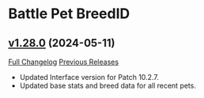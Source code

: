 # Battle Pet BreedID

## [v1.28.0](https://github.com/MMOSimca/BattlePetBreedID/tree/v1.28.0) (2024-05-11)
[Full Changelog](https://github.com/MMOSimca/BattlePetBreedID/compare/v1.27.0...v1.28.0) [Previous Releases](https://github.com/MMOSimca/BattlePetBreedID/releases)

- Updated Interface version for Patch 10.2.7.  
- Updated base stats and breed data for all recent pets.  
